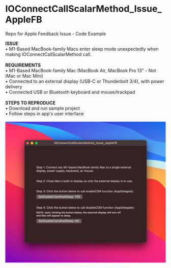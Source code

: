 # IOConnectCallScalarMethod_Issue_AppleFB
Repo for Apple Feedback Issue - Code Example


**ISSUE**<BR>
• M1-Based MacBook-family Macs enter sleep mode unexpectedly when making IOConnectCallScalarMethod call. <BR>
<BR>
**REQUIREMENTS**<BR>
• M1-Based MacBook-family Mac (MacBook Air, MacBook Pro 13" - Not iMac or Mac Mini)<BR>
• Connected to an external display (USB-C or Thunderbolt 3/4), with power delivery<BR>
• Connected USB or Bluetooth keyboard and mouse/trackpad<BR>
<BR>
**STEPS TO REPRODUCE** <BR>
• Download and run sample project<BR>
• Follow steps in app's user interface
<BR><BR>
<img src="Images/StepsScreen.png">
